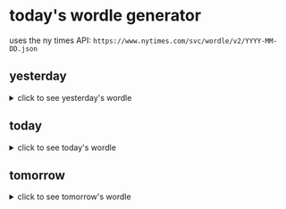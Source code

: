 # today's wordle generator

uses the ny times API: `https://www.nytimes.com/svc/wordle/v2/YYYY-MM-DD.json`

## yesterday

<details>
    <summary>click to see yesterday's wordle</summary>

    never

</details>

## today

<details>
    <summary>click to see today's wordle</summary>

    pasta

</details>

## tomorrow

<details>
    <summary>click to see tomorrow's wordle</summary>

    scram

</details>
